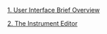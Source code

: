 [1. User Interface Brief Overview](./01_USER_INTERFACE_BRIEF_OVERVIEW.md.html)

[2. The Instrument Editor](./02_THE_INSTRUMENT_EDITOR.md.html)
